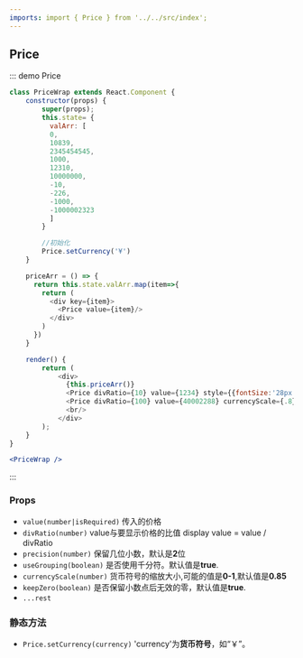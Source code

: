 ```yaml
---
imports: import { Price } from '../../src/index';
---
```


## Price

::: demo Price

```js
class PriceWrap extends React.Component {
    constructor(props) {
        super(props);
        this.state= {
          valArr: [
          0,
          10839,
          2345454545,
          1000,
          12310,
          10000000,
          -10,
          -226,
          -1000,
          -1000002323
          ]
        }

        //初始化
        Price.setCurrency('¥')
    }

    priceArr = () => {
      return this.state.valArr.map(item=>{
        return (
          <div key={item}>
            <Price value={item}/>
          </div>
        )
      })
    }

    render() {
        return (
            <div>
              {this.priceArr()}
              <Price divRatio={10} value={1234} style={{fontSize:'28px',color:'red'}}/> <br/>
              <Price divRatio={100} value={40002288} currencyScale={.8} style={{fontSize:'28px',color:'red'}}/>
              <br/>
            </div>
        );
    }
}
```

```jsx
<PriceWrap />
```

:::

### Props

- `value(number|isRequired)` 传入的价格
- `divRatio(number)` value与要显示价格的比值 display value = value / divRatio
- `precision(number)` 保留几位小数，默认是**2**位
- `useGrouping(boolean)` 是否使用千分符。默认值是**true**.
- `currencyScale(number)` 货币符号的缩放大小,可能的值是**0-1**,默认值是**0.85**
- `keepZero(boolean)` 是否保留小数点后无效的零，默认值是**true**.
- `...rest`

### 静态方法

- `Price.setCurrency(currency)` 'currency'为**货币符号**，如“￥”。

